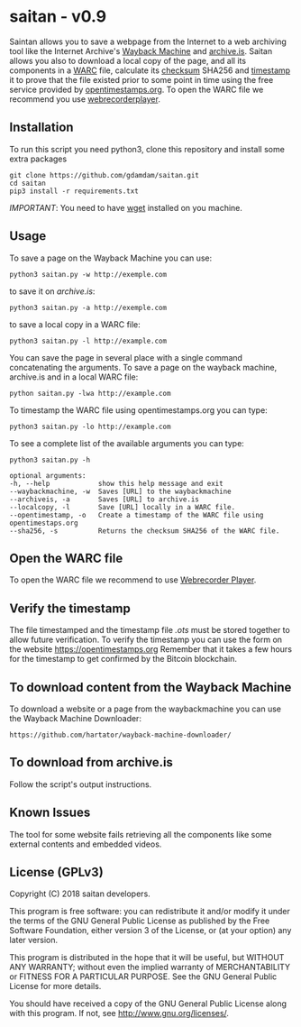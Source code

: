 # saitan - v0.9

Saintan allows you to save a webpage from the Internet to a web archiving tool like the Internet Archive's [Wayback Machine](https://web.archive.org/) and [archive.is](https://archvie.is).
Saitan allows you also to download a local copy of the page, and all its components in a [WARC](https://en.wikipedia.org/wiki/Web_ARChive) file, calculate its [checksum](https://en.wikipedia.org/wiki/Checksum) SHA256 and [timestamp](https://en.wikipedia.org/wiki/Timestamp) it to prove that the file  existed prior to some point in time using the free service provided by [opentimestamps.org](https://opentimestamps.org).
To open the WARC file we recommend you use [webrecorderplayer](https://github.com/webrecorder/webrecorderplayer-electron).


## Installation

To run this script you need python3, clone this repository and install some extra packages

    git clone https://github.com/gdamdam/saitan.git
    cd saitan
    pip3 install -r requirements.txt

*IMPORTANT*: You need to have [wget](https://en.wikipedia.org/wiki/Wget) installed on you machine.


## Usage

To save a page on the Wayback Machine you can use:

    python3 saitan.py -w http://exemple.com

to save it on _archive.is_:

    python3 saitan.py -a http://exemple.com

to save a local copy in a WARC file:

    python3 saitan.py -l http://example.com

You can save the page in several place with a single command concatenating the arguments.
To save a page on the wayback machine, archive.is and in a local WARC file:

    python saitan.py -lwa http://example.com

To timestamp the WARC file using opentimestamps.org you can type:

    python3 saitan.py -lo http://example.com

To see a complete list of the available arguments you can type:

    python3 saitan.py -h

    optional arguments:
    -h, --help            show this help message and exit
    --waybackmachine, -w  Saves [URL] to the waybackmachine
    --archiveis, -a       Saves [URL] to archive.is
    --localcopy, -l       Save [URL] locally in a WARC file.
    --opentimestamp, -o   Create a timestamp of the WARC file using opentimestaps.org
    --sha256, -s          Returns the checksum SHA256 of the WARC file.


## Open the WARC file

To open the WARC file we recommend to use [Webrecorder Player](https://github.com/webrecorder/webrecorderplayer-electron/).


## Verify the timestamp

The file timestamped and the timestamp file _.ots_ must be stored together to allow future verification.
To verify the timestamp you can use the form on the website https://opentimestamps.org
Remember that it takes a few hours for the timestamp to get confirmed by the Bitcoin blockchain.


## To download content from the Wayback Machine

To download a website or a page from the waybackmachine you can use the Wayback Machine Downloader:

    https://github.com/hartator/wayback-machine-downloader/


## To download from archive.is

Follow the script's output instructions.


## Known Issues

The tool for some website fails retrieving all the components like some external contents and embedded videos.


## License (GPLv3)

Copyright (C) 2018 saitan developers.

This program is free software: you can redistribute it and/or modify
it under the terms of the GNU General Public License as published by
the Free Software Foundation, either version 3 of the License, or
(at your option) any later version.

This program is distributed in the hope that it will be useful,
but WITHOUT ANY WARRANTY; without even the implied warranty of
MERCHANTABILITY or FITNESS FOR A PARTICULAR PURPOSE.  See the
GNU General Public License for more details.

You should have received a copy of the GNU General Public License
along with this program.  If not, see <http://www.gnu.org/licenses/>.

